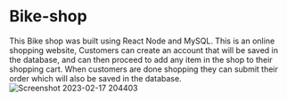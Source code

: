 # Bike-shop
This Bike shop was built using React Node and MySQL.
This is an online shopping website, Customers can create an account that will be saved in the database, and can then proceed to add any item in the shop to their shopping cart. 
When customers are done shopping they can submit their order which will also be saved in the database.
![Screenshot 2023-02-17 204403](https://user-images.githubusercontent.com/120819701/219759293-6d85b695-4418-4d7f-8280-99bbf42fd2bd.png)

